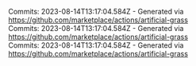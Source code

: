 Commits: 2023-08-14T13:17:04.584Z - Generated via https://github.com/marketplace/actions/artificial-grass
<br>
Commits: 2023-08-14T13:17:04.584Z - Generated via https://github.com/marketplace/actions/artificial-grass
<br>
Commits: 2023-08-14T13:17:04.584Z - Generated via https://github.com/marketplace/actions/artificial-grass
<br>

